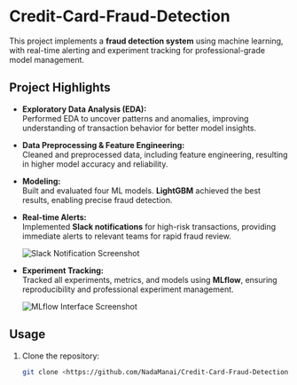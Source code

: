 # Credit-Card-Fraud-Detection

This project implements a **fraud detection system** using machine learning, with real-time alerting and experiment tracking for professional-grade model management.

## Project Highlights

- **Exploratory Data Analysis (EDA):**  
  Performed EDA to uncover patterns and anomalies, improving understanding of transaction behavior for better model insights.

- **Data Preprocessing & Feature Engineering:**  
  Cleaned and preprocessed data, including feature engineering, resulting in higher model accuracy and reliability.

- **Modeling:**  
  Built and evaluated four ML models. **LightGBM** achieved the best results, enabling precise fraud detection.

- **Real-time Alerts:**  
  Implemented **Slack notifications** for high-risk transactions, providing immediate alerts to relevant teams for rapid fraud review.  

  ![Slack Notification Screenshot]("C:/Users/Mega-Pc/Freelance/data/slack_notif.png")

- **Experiment Tracking:**  
  Tracked all experiments, metrics, and models using **MLflow**, ensuring reproducibility and professional experiment management.  

  ![MLflow Interface Screenshot]("C:/Users/Mega-Pc/Freelance/data/mlflow.png")

## Usage

1. Clone the repository:  
   ```bash
   git clone <https://github.com/NadaManai/Credit-Card-Fraud-Detection.git>

